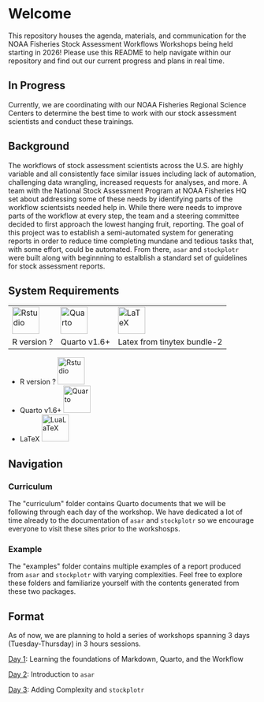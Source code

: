 # Welcome

This repository houses the agenda, materials, and communication for the NOAA Fisheries Stock Assessment Workflows Workshops being held starting in 2026! Please use this README to help navigate within our repository and find out our current progress and plans in real time.

## In Progress

Currently, we are coordinating with our NOAA Fisheries Regional Science Centers to determine the best time to work with our stock assessment scientists and conduct these trainings.

## Background

The workflows of stock assessment scientists across the U.S. are highly variable and all consistently face similar issues including lack of automation, challenging data wrangling, increased requests for analyses, and more. A team with the National Stock Assessment Program at NOAA Fisheries HQ set about addressing some of these needs by identifying parts of the workflow scientsists needed help in. While there were needs to improve parts of the workflow at every step, the team and a steering committee decided to first approach the lowest hanging fruit, reporting. The goal of this project was to establish a semi-automated system for generating reports in order to reduce time completing mundane and tedious tasks that, with some effort, could be automated. From there, `asar` and `stockplotr` were built along with beginnning to estalblish a standard set of guidelines for stock assessment reports.

## System Requirements

|       |        |         |
|-------|--------|---------|
| <img src="https://cdn.jsdelivr.net/gh/devicons/devicon@latest/icons/rstudio/rstudio-original.svg" alt="Rstudio" width="55" height="55"/> | <img src="https://rstudio.github.io/cheatsheets/html/images/logo-quarto.png" alt="Quarto" width="55" height="55"/> | <img src="https://upload.wikimedia.org/wikipedia/commons/thumb/9/92/LaTeX_logo.svg/1200px-LaTeX_logo.svg.png" alt="LaTeX" width="55" height="55"/> |
| R version ? | Quarto v1.6+ | Latex from tinytex bundle-2 |

* R version ? <img src="https://cdn.jsdelivr.net/gh/devicons/devicon@latest/icons/rstudio/rstudio-original.svg" alt="Rstudio" width="55" height="55"/>
* Quarto v1.6+ <img src="https://rstudio.github.io/cheatsheets/html/images/logo-quarto.png" alt="Quarto" width="55" height="55"/>
* LaTeX <img src="https://upload.wikimedia.org/wikipedia/commons/thumb/9/92/LaTeX_logo.svg/1200px-LaTeX_logo.svg.png" alt="LuaLaTeX" width="55" height="55"/>

## Navigation

### Curriculum

The "curriculum" folder contains Quarto documents that we will be following through each day of the workshop. We have dedicated a lot of time already to the documentation of `asar` and `stockplotr` so we encourage everyone to visit these sites prior to the workshosps.

### Example

The "examples" folder contains multiple examples of a report produced from `asar` and `stockplotr` with varying complexities. Feel free to explore these folders and familiarize yourself with the contents generated from these two packages.

## Format

As of now, we are planning to hold a series of workshops spanning 3 days (Tuesday-Thursday) in 3 hours sessions. 

[Day 1](https://github.com/nmfs-ost/workflows-workshop/blob/main/Curriculum/day_1.qmd): Learning the foundations of Markdown, Quarto, and the Workflow

[Day 2](https://github.com/nmfs-ost/workflows-workshop/blob/main/Curriculum/day_2.qmd): Introduction to `asar`

[Day 3](https://github.com/nmfs-ost/workflows-workshop/blob/main/Curriculum/day_3.qmd): Adding Complexity and `stockplotr`

